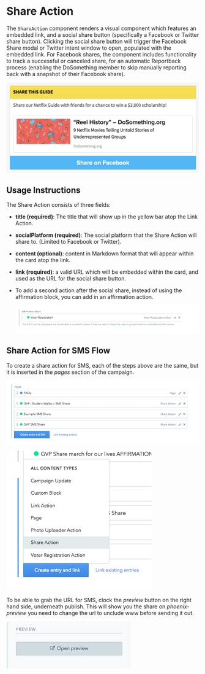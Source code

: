 # Share Action

The `ShareAction` component renders a visual component which features an embedded link, and a social share button \(specifically a Facebook or Twitter share button\). Clicking the social share button will trigger the Facebook Share modal or Twitter intent window to open, populated with the embedded link. For Facebook shares, the component includes functionality to track a successful or canceled share, for an automatic Reportback process \(enabling the DoSomething member to skip manually reporting back with a snapshot of their Facebook share\).

![Share Action component](../../.gitbook/assets/share-action-component.png)

## Usage Instructions

The Share Action consists of three fields:

- **title \(required\)**: The title that will show up in the yellow bar atop the Link Action.
- **socialPlatform \(required\)**: The social platform that the Share Action will share to. \(Limited to Facebook or Twitter\).
- **content \(optional\)**: content in Markdown format that will appear within the card atop the link.
- **link \(required\)**: a valid URL which will be embedded within the card, and used as the URL for the social share button.
- To add a second action after the social share, instead of using the affirmation block, you can add in an affirmation action.

  ![Social Share Second Action](../../.gitbook/assets/affirmation-social-share.png)

## Share Action for SMS Flow

To create a share action for SMS, each of the steps above are the same, but it is inserted in the _pages_ section of the campaign.

![Pages](../../.gitbook/assets/pages.png)

![Social Share](../../.gitbook/assets/social-share.png)

To be able to grab the URL for SMS, clock the _preview_ button on the right hand side, underneath publish. This will show you the share on _phoenix-preview_ you need to change the url to unclude www before sending it out.

![Social Share Second Action](../../.gitbook/assets/preview.png)
